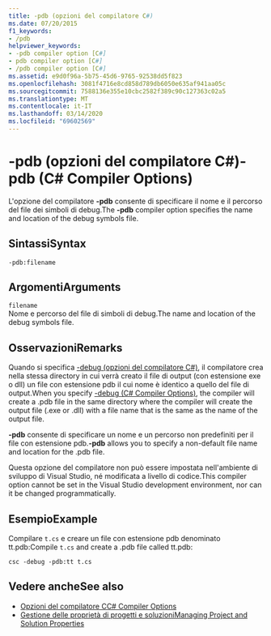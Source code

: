 ```yaml
---
title: -pdb (opzioni del compilatore C#)
ms.date: 07/20/2015
f1_keywords:
- /pdb
helpviewer_keywords:
- -pdb compiler option [C#]
- pdb compiler option [C#]
- /pdb compiler option [C#]
ms.assetid: e9d0f96a-5b75-45d6-9765-92538dd5f823
ms.openlocfilehash: 3081f4716e8cd858d789db6050e635af941aa05c
ms.sourcegitcommit: 7588136e355e10cbc2582f389c90c127363c02a5
ms.translationtype: MT
ms.contentlocale: it-IT
ms.lasthandoff: 03/14/2020
ms.locfileid: "69602569"
---
```

# <a name="-pdb-c-compiler-options"></a><span data-ttu-id="5c437-102">-pdb (opzioni del compilatore C#)</span><span class="sxs-lookup"><span data-stu-id="5c437-102">-pdb (C# Compiler Options)</span></span>
<span data-ttu-id="5c437-103">L'opzione del compilatore **-pdb** consente di specificare il nome e il percorso del file dei simboli di debug.</span><span class="sxs-lookup"><span data-stu-id="5c437-103">The **-pdb** compiler option specifies the name and location of the debug symbols file.</span></span>  
  
## <a name="syntax"></a><span data-ttu-id="5c437-104">Sintassi</span><span class="sxs-lookup"><span data-stu-id="5c437-104">Syntax</span></span>  
  
```console  
-pdb:filename  
```  
  
## <a name="arguments"></a><span data-ttu-id="5c437-105">Argomenti</span><span class="sxs-lookup"><span data-stu-id="5c437-105">Arguments</span></span>  
 `filename`  
 <span data-ttu-id="5c437-106">Nome e percorso del file di simboli di debug.</span><span class="sxs-lookup"><span data-stu-id="5c437-106">The name and location of the debug symbols file.</span></span>  
  
## <a name="remarks"></a><span data-ttu-id="5c437-107">Osservazioni</span><span class="sxs-lookup"><span data-stu-id="5c437-107">Remarks</span></span>  
 <span data-ttu-id="5c437-108">Quando si specifica [-debug (opzioni del compilatore C#)](./debug-compiler-option.md), il compilatore crea nella stessa directory in cui verrà creato il file di output (con estensione exe o dll) un file con estensione pdb il cui nome è identico a quello del file di output.</span><span class="sxs-lookup"><span data-stu-id="5c437-108">When you specify [-debug (C# Compiler Options)](./debug-compiler-option.md), the compiler will create a .pdb file in the same directory where the compiler will create the output file (.exe or .dll) with a file name that is the same as the name of the output file.</span></span>  
  
 <span data-ttu-id="5c437-109">**-pdb** consente di specificare un nome e un percorso non predefiniti per il file con estensione pdb.</span><span class="sxs-lookup"><span data-stu-id="5c437-109">**-pdb** allows you to specify a non-default file name and location for the .pdb file.</span></span>  
  
 <span data-ttu-id="5c437-110">Questa opzione del compilatore non può essere impostata nell'ambiente di sviluppo di Visual Studio, né modificata a livello di codice.</span><span class="sxs-lookup"><span data-stu-id="5c437-110">This compiler option cannot be set in the Visual Studio development environment, nor can it be changed programmatically.</span></span>  
  
## <a name="example"></a><span data-ttu-id="5c437-111">Esempio</span><span class="sxs-lookup"><span data-stu-id="5c437-111">Example</span></span>  
 <span data-ttu-id="5c437-112">Compilare `t.cs` e creare un file con estensione pdb denominato tt.pdb:</span><span class="sxs-lookup"><span data-stu-id="5c437-112">Compile `t.cs` and create a .pdb file called tt.pdb:</span></span>  
  
```console  
csc -debug -pdb:tt t.cs  
```  
  
## <a name="see-also"></a><span data-ttu-id="5c437-113">Vedere anche</span><span class="sxs-lookup"><span data-stu-id="5c437-113">See also</span></span>

- [<span data-ttu-id="5c437-114">Opzioni del compilatore C</span><span class="sxs-lookup"><span data-stu-id="5c437-114">C# Compiler Options</span></span>](./index.md)
- [<span data-ttu-id="5c437-115">Gestione delle proprietà di progetti e soluzioni</span><span class="sxs-lookup"><span data-stu-id="5c437-115">Managing Project and Solution Properties</span></span>](/visualstudio/ide/managing-project-and-solution-properties)
